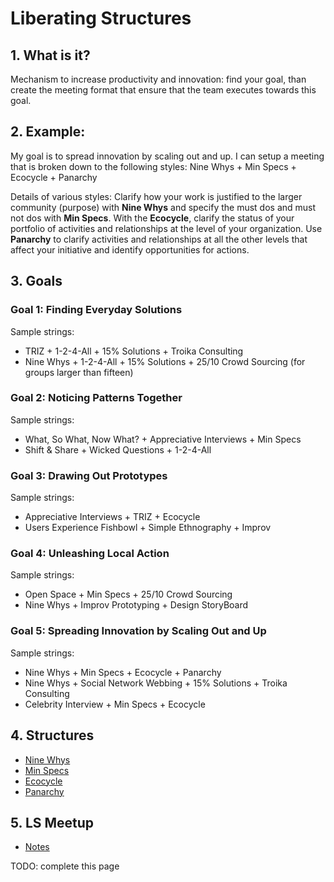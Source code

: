 # Liberating Structures

## 1. What is it?
Mechanism to increase productivity and innovation: find your goal, than create the meeting format that ensure that the team executes towards this goal.

## 2. Example:
My goal is to spread innovation by scaling out and up. I can setup a meeting that is broken down to the following styles: Nine Whys + Min Specs + Ecocycle + Panarchy

Details of various styles: Clarify how your work is justified to the larger community (purpose) with **Nine Whys** and specify the must dos and must not dos with **Min Specs**. With the **Ecocycle**, clarify the status of your portfolio of activities and relationships at the level of your organization. Use **Panarchy** to clarify activities and relationships at all the other levels that affect your initiative and identify opportunities for actions.

## 3. Goals
### Goal 1: Finding Everyday Solutions
Sample strings:
* TRIZ + 1-2-4-All + 15% Solutions + Troika Consulting
* Nine Whys + 1-2-4-All + 15% Solutions + 25/10 Crowd Sourcing (for groups larger than fifteen)

### Goal 2: Noticing Patterns Together
Sample strings:
* What, So What, Now What? + Appreciative Interviews + Min Specs
* Shift & Share + Wicked Questions + 1-2-4-All

### Goal 3: Drawing Out Prototypes
Sample strings:
* Appreciative Interviews + TRIZ + Ecocycle
* Users Experience Fishbowl + Simple Ethnography + Improv

### Goal 4: Unleashing Local Action
Sample strings:
* Open Space + Min Specs + 25/10 Crowd Sourcing
* Nine Whys + Improv Prototyping + Design StoryBoard

### Goal 5: Spreading Innovation by Scaling Out and Up
Sample strings:
* Nine Whys + Min Specs + Ecocycle + Panarchy
* Nine Whys + Social Network Webbing + 15% Solutions + Troika Consulting
* Celebrity Interview + Min Specs + Ecocycle

## 4. Structures
* [Nine Whys](http://www.liberatingstructures.com/3-nine-whys/)
* [Min Specs](http://www.liberatingstructures.com/14-min-specs/)
* [Ecocycle](http://www.liberatingstructures.com/31-ecocycle-planning/)
* [Panarchy](http://www.liberatingstructures.com/32-panarchy/)

## 5. LS Meetup
* [Notes](notes)

TODO: complete this page
